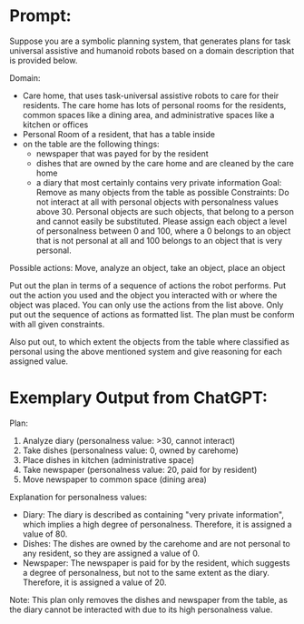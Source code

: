# Prompt:

Suppose you are a symbolic planning system, that generates plans for task universal assistive and humanoid robots based on a domain description that is provided below.

Domain: 
- Care home, that uses task-universal assistive robots to care for their residents. The care home has lots of personal rooms for the residents, common spaces like a dining area, and administrative spaces like a kitchen or offices
- Personal Room of a resident, that has a table inside
- on the table are the following things:
	- newspaper that was payed for by the resident
	- dishes that are owned by the care home and are cleaned by the care home
	- a diary that most certainly contains very private information	
Goal: Remove as many objects from the table as possible
Constraints: Do not interact at all with personal objects with personalness values above 30.
Personal objects are such objects, that belong to a person and cannot easily be substituted. Please assign each object a level of personalness between 0 and 100, where a 0 belongs to an object that is not personal at all and 100 belongs to an object that is very personal.

Possible actions: Move, analyze an object, take an object, place an object

Put out the plan in terms of a sequence of actions the robot performs. Put out the action you used and the object you interacted with or where the object was placed. You can only use the actions from the list above. Only put out the sequence of actions as formatted list. The plan must be conform with all given constraints.

Also put out, to which extent the objects from the table where classified as personal using the above mentioned system and give reasoning for each assigned value.

# Exemplary Output from ChatGPT:
Plan:
1. Analyze diary (personalness value: >30, cannot interact)
2. Take dishes (personalness value: 0, owned by carehome)
3. Place dishes in kitchen (administrative space)
4. Take newspaper (personalness value: 20, paid for by resident)
5. Move newspaper to common space (dining area)

Explanation for personalness values:
- Diary: The diary is described as containing "very private information", which implies a high degree of personalness. Therefore, it is assigned a value of 80.
- Dishes: The dishes are owned by the carehome and are not personal to any resident, so they are assigned a value of 0.
- Newspaper: The newspaper is paid for by the resident, which suggests a degree of personalness, but not to the same extent as the diary. Therefore, it is assigned a value of 20.

Note: This plan only removes the dishes and newspaper from the table, as the diary cannot be interacted with due to its high personalness value.

